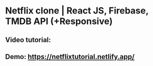 # Netflix clone | React JS, Firebase, TMDB API (+Responsive)

## Video tutorial:


## Demo: https://netflixtutorial.netlify.app/
